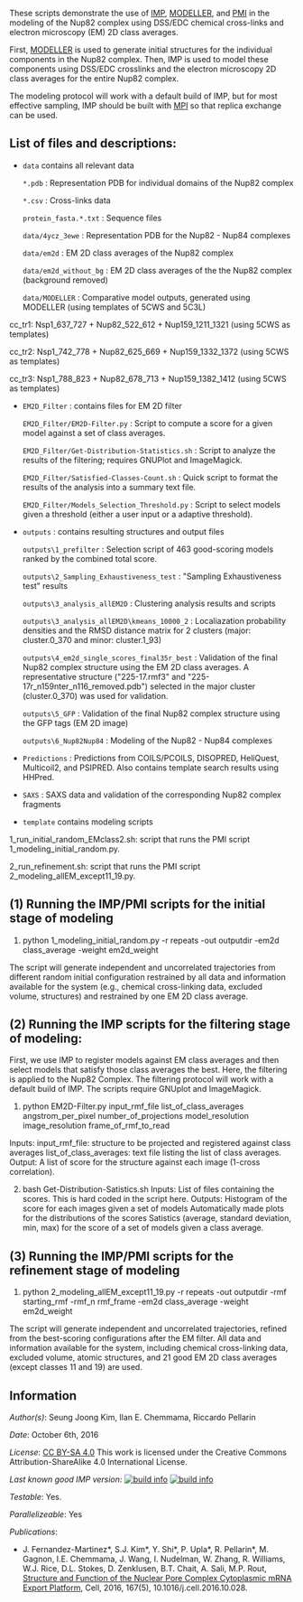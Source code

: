 These scripts demonstrate the use of [IMP](https://integrativemodeling.org), [MODELLER](https://salilab.org/modeller), and [PMI](https://github.com/salilab/pmi) in the modeling of the Nup82 complex using DSS/EDC chemical cross-links and electron microscopy (EM) 2D class averages.

First, [MODELLER](https://salilab.org/modeller) is used to generate
initial structures for the individual components in the Nup82 complex. Then, IMP
is used to model these components using DSS/EDC crosslinks and the electron microscopy 2D class averages for the entire Nup82 complex.

The modeling protocol will work with a default build of IMP, but for most effective sampling, IMP should be built with [MPI](https://integrativemodeling.org/2.5.0/doc/ref/namespaceIMP_1_1mpi.html) so that replica exchange can be used.

## List of files and descriptions:

- `data`		            contains all relevant data 
   
   `*.pdb` : Representation PDB for individual domains of the Nup82 complex

   `*.csv` : Cross-links data

   `protein_fasta.*.txt` : Sequence files

  `data/4ycz_3ewe` : Representation PDB for the Nup82 - Nup84 complexes
  
  `data/em2d` : EM 2D class averages of the Nup82 complex
  
  `data/em2d_without_bg` : EM 2D class averages of the the Nup82 complex (background removed)
  
  `data/MODELLER` : Comparative model outputs, generated using MODELLER (using templates of 5CWS and 5C3L)
  
cc_tr1: Nsp1_637_727 + Nup82_522_612 + Nup159_1211_1321 (using 5CWS as templates)

cc_tr2: Nsp1_742_778 + Nup82_625_669 + Nup159_1332_1372 (using 5CWS as templates)

cc_tr3: Nsp1_788_823 + Nup82_678_713 + Nup159_1382_1412 (using 5CWS as templates)

  
- `EM2D_Filter` :  contains files for EM 2D filter

   `EM2D_Filter/EM2D-Filter.py` : Script to compute a score for a given model against a set of class averages. 

   `EM2D_Filter/Get-Distribution-Statistics.sh` : Script to analyze the results of the filtering; requires GNUPlot and ImageMagick. 

   `EM2D_Filter/Satisfied-Classes-Count.sh` : Quick script to format the results of the analysis into a summary text file. 

   `EM2D_Filter/Models_Selection_Threshold.py` : Script to select models given a threshold (either a user input or a adaptive threshold).

- `outputs` : contains resulting structures and output files

   `outputs\1_prefilter` : Selection script of 463 good-scoring models ranked by the combined total score.

   `outputs\2_Sampling_Exhaustiveness_test` : "Sampling Exhaustiveness test" results

   `outputs\3_analysis_allEM2D` : Clustering analysis results and scripts

   `outputs\3_analysis_allEM2D\kmeans_10000_2` : Localiazation probability densities and the RMSD distance matrix for 2 clusters (major: cluster.0_370 and minor: cluster.1_93)

   `outputs\4_em2d_single_scores_final35r_best` : Validation of the final Nup82 complex structure using the EM 2D class averages. A representative structure ("225-17.rmf3" and "225-17r_n159nter_n116_removed.pdb") selected in the major cluster (cluster.0_370) was used for validation.
   
   `outputs\5_GFP` : Validation of the final Nup82 complex structure using the GFP tags (EM 2D image)
   
   `outputs\6_Nup82Nup84` : Modeling of the Nup82 - Nup84 complexes

- `Predictions` : Predictions from COILS/PCOILS, DISOPRED, HeliQuest, Multicoil2, and PSIPRED. Also contains template search results using HHPred.

- `SAXS` : SAXS data and validation of the corresponding Nup82 complex fragments

- `template`			                  contains modeling scripts
  
1_run_initial_random_EMclass2.sh: script that runs the PMI script 1_modeling_initial_random.py. 

2_run_refinement.sh: script that runs the PMI script 2_modeling_allEM_except11_19.py.


## (1) Running the IMP/PMI scripts for the initial stage of modeling
1) python 1_modeling_initial_random.py -r repeats -out outputdir -em2d class_average -weight em2d_weight

The script will generate independent and uncorrelated trajectories from different random initial configuration restrained by all data and information available for the system (e.g., chemical cross-linking data, excluded volume, structures) and restrained by one EM 2D class average.

## (2) Running the IMP scripts for the filtering stage of modeling:
First, we use IMP to register models against EM class averages and then select models that satisfy those class averages the best. Here, the filtering is applied to the Nup82 Complex. The filtering protocol will work with a default build of IMP. The scripts require GNUplot and ImageMagick.

1) python EM2D-Filter.py input_rmf_file list_of_class_averages angstrom_per_pixel number_of_projections model_resolution image_resolution frame_of_rmf_to_read 

Inputs: input_rmf_file: structure to be projected and registered against class averages 
list_of_class_averages: text file listing the list of class averages.
Output: A list of score for the structure against each image (1-cross correlation).

2) bash Get-Distribution-Satistics.sh 
Inputs: List of files containing the scores. This is hard coded in the script here.
Outputs: Histogram of the score for each images given a set of models Automatically made plots for the distributions of the scores Satistics (average, standard deviation, min, max) for the score of a set of models given a class average.

## (3) Running the IMP/PMI scripts for the refinement stage of modeling
1) python 2_modeling_allEM_except11_19.py -r repeats -out outputdir -rmf starting_rmf -rmf_n rmf_frame -em2d class_average -weight em2d_weight

The script will generate independent and uncorrelated trajectories, refined from the best-scoring configurations after the EM filter.  All data and information available for the system, including chemical cross-linking data, excluded volume, atomic structures, and 21 good EM 2D class averages (except classes 11 and 19) are used.

## Information
_Author(s)_: Seung Joong Kim, Ilan E. Chemmama, Riccardo Pellarin 

_Date_: October 6th, 2016

_License_: [CC BY-SA 4.0](https://creativecommons.org/licenses/by-sa/4.0/)
This work is licensed under the Creative Commons Attribution-ShareAlike 4.0
International License.

_Last known good IMP version_: [![build info](https://integrativemodeling.org/systems/?sysstat=23&branch=master)](https://integrativemodeling.org/systems/) [![build info](https://integrativemodeling.org/systems/?sysstat=23&branch=develop)](https://integrativemodeling.org/systems/)

_Testable_: Yes.

_Parallelizeable_: Yes

_Publications_:
 - J. Fernandez-Martinez*, S.J. Kim*, Y. Shi*, P. Upla*, R. Pellarin*, M. Gagnon, I.E. Chemmama, J. Wang, I. Nudelman, W. Zhang, R. Williams, W.J. Rice, D.L. Stokes, D. Zenklusen, B.T. Chait, A. Sali, M.P. Rout, [Structure and Function of the Nuclear Pore Complex Cytoplasmic mRNA Export Platform](https://www.ncbi.nlm.nih.gov/pubmed/27839866), Cell, 2016, 167(5), 10.1016/j.cell.2016.10.028.
